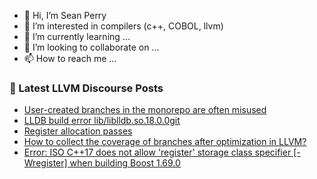 - 👋 Hi, I’m Sean Perry
- 👀 I’m interested in compilers (c++, COBOL, llvm)
- 🌱 I’m currently learning ...
- 💞️ I’m looking to collaborate on ...
- 📫 How to reach me ...

<!---
s66perry/s66perry is a ✨ special ✨ repository because its `README.md` (this file) appears on your GitHub profile.
You can click the Preview link to take a look at your changes.
--->
### 📕 Latest LLVM Discourse Posts

<!-- DISCOURSE-LLVM:START -->
- [User-created branches in the monorepo are often misused](https://discourse.llvm.org/t/user-created-branches-in-the-monorepo-are-often-misused/75544#post_16)
- [LLDB build error lib/liblldb.so.18.0.0git](https://discourse.llvm.org/t/lldb-build-error-lib-liblldb-so-18-0-0git/73905#post_7)
- [Register allocation passes](https://discourse.llvm.org/t/register-allocation-passes/1221#post_3)
- [How to collect the coverage of branches after optimization in LLVM?](https://discourse.llvm.org/t/how-to-collect-the-coverage-of-branches-after-optimization-in-llvm/75379#post_5)
- [Error: ISO C++17 does not allow &#39;register&#39; storage class specifier [-Wregister] when building Boost 1.69.0](https://discourse.llvm.org/t/error-iso-c-17-does-not-allow-register-storage-class-specifier-wregister-when-building-boost-1-69-0/50667#post_3)
<!-- DISCOURSE-LLVM:END -->
